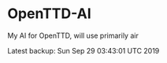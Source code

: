# OpenTTD-AI
My AI for OpenTTD, will use primarily air

Latest backup: Sun Sep 29 03:43:01 UTC 2019
